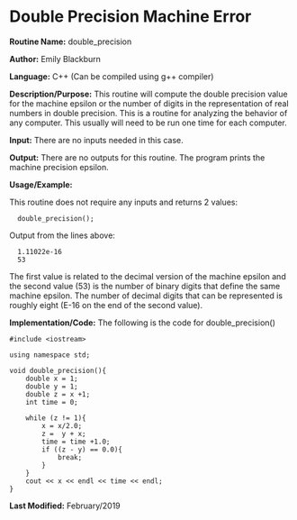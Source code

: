 # Double Precision Machine Error

**Routine Name:**           double_precision

**Author:** Emily Blackburn

**Language:** C++ (Can be compiled using g++ compiler)

**Description/Purpose:** This routine will compute the double precision value for the machine epsilon or the number of digits
in the representation of real numbers in double precision. This is a routine for analyzing the behavior of any computer. This
usually will need to be run one time for each computer.


**Input:** There are no inputs needed in this case. 

**Output:** There are no outputs for this routine. The program prints the machine precision epsilon.

**Usage/Example:**

This routine does not require any inputs and returns 2 values:
      
      double_precision();

Output from the lines above:

      1.11022e-16
      53

The first value is related to the decimal version of the machine epsilon and the second value (53) is the number of binary digits that define the same machine epsilon. The number of decimal digits that can be represented is roughly eight (E-16 on the
end of the second value).

**Implementation/Code:** The following is the code for double_precision()

      
    #include <iostream>

    using namespace std;

    void double_precision(){
        double x = 1;
        double y = 1;
        double z = x +1;
        int time = 0;
    
        while (z != 1){
            x = x/2.0;
            z =  y + x;
            time = time +1.0;
            if ((z - y) == 0.0){
                break;
            }
        }
        cout << x << endl << time << endl;
    }

**Last Modified:** February/2019
